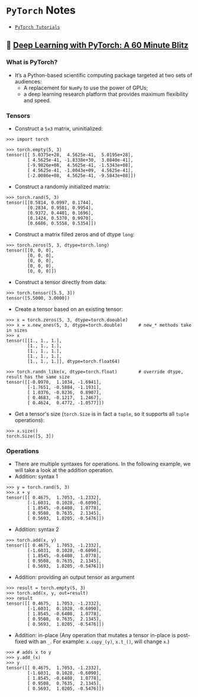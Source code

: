 # `PyTorch` Notes

- [`PyTorch Tutorials`](https://pytorch.org/tutorials/)

## 🌱 [Deep Learning with PyTorch: A 60 Minute Blitz](https://pytorch.org/tutorials/beginner/deep_learning_60min_blitz.html)

### What is PyTorch? 

- It’s a Python-based scientific computing package targeted at two sets of audiences: 
    - A replacement for `NumPy` to use the power of GPUs; 
    - a deep learning research platform that provides maximum flexibility and speed. 

### Tensors

- Construct a `5x3` matrix, uninitialized: 
```
>>> import torch

>>> torch.empty(5, 3)
tensor([[ 5.0375e+28,  4.5625e-41,  5.0195e+28],
        [ 4.5625e-41, -1.8338e+30,  3.0840e-41],
        [-9.9826e+08,  4.5625e-41, -1.5343e+08],
        [ 4.5625e-41, -1.0043e+09,  4.5625e-41],
        [-2.0086e+08,  4.5625e-41, -9.5843e+08]])
```
- Construct a randomly initialized matrix: 
```
>>> torch.rand(5, 3)
tensor([[0.5814, 0.0997, 0.1744],
        [0.2834, 0.9581, 0.9954],
        [0.9372, 0.4401, 0.1696],
        [0.1424, 0.5370, 0.9970],
        [0.6686, 0.5558, 0.5354]])
```
- Construct a matrix filled zeros and of dtype `long`: 
```
>>> torch.zeros(5, 3, dtype=torch.long)
tensor([[0, 0, 0],
        [0, 0, 0],
        [0, 0, 0],
        [0, 0, 0],
        [0, 0, 0]])
```
- Construct a tensor directly from data: 
```
>>> torch.tensor([5.5, 3])
tensor([5.5000, 3.0000])
```
- Create a tensor based on an existing tensor: 
```
>>> x = torch.zeros(5, 3, dtype=torch.doouble)
>>> x = x.new_ones(5, 3, dtype=torch.double)      # new_* methods take in sizes
>>> x
tensor([[1., 1., 1.],
        [1., 1., 1.],
        [1., 1., 1.],
        [1., 1., 1.],
        [1., 1., 1.]], dtype=torch.float64)

>>> torch.randn_like(x, dtype=torch.float)        # override dtype, result has the same size
tensor([[-0.0970,  1.1034, -1.6941],
        [-1.7651, -0.5884, -1.1931],
        [ 1.0376, -0.8236,  0.8907],
        [ 0.4683, -0.1217,  1.2467],
        [ 0.4624,  0.4772, -1.0577]])
```
- Get a tensor's size (`torch.Size` is in fact a `tuple`, so it supports all `tuple` operations): 
```
>>> x.size()
torch.Size([5, 3])
```

### Operations

- There are multiple syntaxes for operations. In the following example, we will take a look at the addition operation. 
- Addition: syntax 1
```
>>> y = torch.rand(5, 3)
>>> x + y
tensor([[ 0.4675,  1.7053, -1.2332],
        [-1.6031,  0.1028, -0.6090],
        [ 1.8545, -0.6408,  1.0778],
        [ 0.9508,  0.7635,  2.1345],
        [ 0.5693,  1.0205, -0.5476]])
```
- Addition: syntax 2
```
>>> torch.add(x, y)
tensor([[ 0.4675,  1.7053, -1.2332],
        [-1.6031,  0.1028, -0.6090],
        [ 1.8545, -0.6408,  1.0778],
        [ 0.9508,  0.7635,  2.1345],
        [ 0.5693,  1.0205, -0.5476]])
```
- Addition: providing an output tensor as argument
```
>>> result = torch.empty(5, 3)
>>> torch.add(x, y, out=result)
>>> result
tensor([[ 0.4675,  1.7053, -1.2332],
        [-1.6031,  0.1028, -0.6090],
        [ 1.8545, -0.6408,  1.0778],
        [ 0.9508,  0.7635,  2.1345],
        [ 0.5693,  1.0205, -0.5476]])
```
- Addition: in-place (Any operation that mutates a tensor in-place is post-fixed with an `_`. For example: `x.copy_(y)`, `x.t_()`, will change `x`.)
```
>>> # adds x to y
>>> y.add_(x)
>>> y
tensor([[ 0.4675,  1.7053, -1.2332],
        [-1.6031,  0.1028, -0.6090],
        [ 1.8545, -0.6408,  1.0778],
        [ 0.9508,  0.7635,  2.1345],
        [ 0.5693,  1.0205, -0.5476]])
```








































































